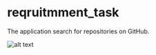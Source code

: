 # reqruitmment_task

The application search for repositories on GitHub.

![alt text](https://github.com/summus2020/recruitment_task/images/screens.png?raw=true)